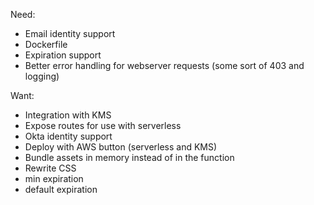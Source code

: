 Need: 

- Email identity support
- Dockerfile
- Expiration support
- Better error handling for webserver requests (some sort of 403 and logging)

Want:

- Integration with KMS
- Expose routes for use with serverless
- Okta identity support
- Deploy with AWS button (serverless and KMS)
- Bundle assets in memory instead of in the function
- Rewrite CSS
- min expiration
- default expiration